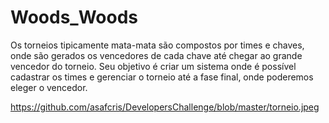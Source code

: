 # Woods_Woods

Os torneios tipicamente mata-mata são compostos por times e chaves, onde são gerados os vencedores de cada chave até chegar ao grande vencedor do torneio. Seu objetivo é criar um sistema onde é possível cadastrar os times e gerenciar o torneio até a fase final, onde poderemos eleger o vencedor.

https://github.com/asafcris/DevelopersChallenge/blob/master/torneio.jpeg
